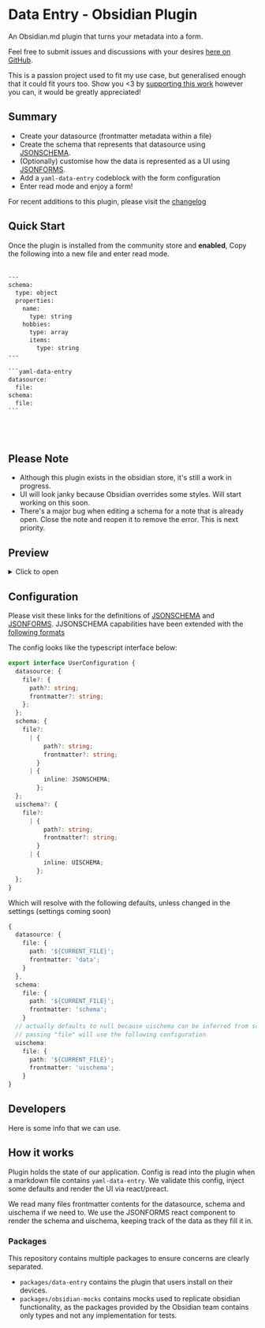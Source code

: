 # Data Entry - Obsidian Plugin

An Obsidian.md plugin that turns your metadata into a form.

Feel free to submit issues and discussions with your desires [here on GitHub](https://github.com/waynevanson/data-entry-obsidian-plugin/issues/new).

This is a passion project used to fit my use case, but generalised enough that it could fit yours too. Show you <3 by [supporting this work](https://github.com/sponsors/waynevanson) however you can, it would be greatly appreciated!

## Summary

- Create your datasource (frontmatter metadata within a file)
- Create the schema that represents that datasource using [JSONSCHEMA](https://json-schema.org/specification.html).
- (Optionally) customise how the data is represented as a UI using [JSONFORMS](https://jsonforms.io/docs#how-does-it-work).
- Add a `yaml-data-entry` codeblock with the form configuration
- Enter read mode and enjoy a form!

For recent additions to this plugin, please visit the [changelog](https://github.com/waynevanson/data-entry-obsidian-plugin/blob/main/packages/data-entry/CHANGELOG.md)

## Quick Start

Once the plugin is installed from the community store and **enabled**,
Copy the following into a new file and enter read mode.

<pre>
<code>
---
schema:
  type: object
  properties:
    name:
      type: string
    hobbies:
      type: array
      items:
        type: string
---

```yaml-data-entry
datasource:
  file:
schema:
  file:
```



</code></pre>

## Please Note

- Although this plugin exists in the obsidian store, it's still a work in progress.
- UI will look janky because Obsidian overrides some styles. Will start working on this soon.
- There's a major bug when editing a schema for a note that is already open. Close the note and reopen it to remove the error. This is next priority.

## Preview

<details>
<summary>Click to open</summary>

![](./assets/mobile-data.png)
![](./assets/mobile.png)
![](./assets/tablet.png)
![](./assets/desktop.png)

</details>

## Configuration

Please visit these links for the definitions of [JSONSCHEMA](https://json-schema.org/specification.html) and [JSONFORMS](https://jsonforms.io/docs#how-does-it-work). JJSONSCHEMA capabilities have been extended with the [following formats](https://ajv.js.org/packages/ajv-formats.html)

The config looks like the typescript interface below:

```typescript
export interface UserConfiguration {
  datasource: {
    file?: {
      path?: string;
      frontmatter?: string;
    };
  };
  schema: {
    file?:
      | {
          path?: string;
          frontmatter?: string;
        }
      | {
          inline: JSONSCHEMA;
        };
  };
  uischema?: {
    file?:
      | {
          path?: string;
          frontmatter?: string;
        }
      | {
          inline: UISCHEMA;
        };
  };
}
```

Which will resolve with the following defaults, unless changed in the settings (settings coming soon)

```typescript
{
  datasource: {
    file: {
      path: '${CURRENT_FILE}';
      frontmatter: 'data';
    }
  },
  schema:
    file: {
      path: '${CURRENT_FILE}';
      frontmatter: 'schema';
    }
  // actually defaults to null because uischema can be inferred from schema.
  // passing "file" will use the following configuration
  uischema:
    file: {
      path: '${CURRENT_FILE}';
      frontmatter: 'uischema';
    }
}
```

## Developers

Here is some info that we can use.

## How it works

Plugin holds the state of our application.
Config is read into the plugin when a markdown file contains `yaml-data-entry`.
We validate this config, inject some defaults and render the UI via react/preact.

We read many files frontmatter contents for the datasource, schema and uischema if we need to.
We use the JSONFORMS react component to render the schema and uischema, keeping track of the data as they fill it in.

### Packages

This repository contains multiple packages to ensure concerns are clearly separated.

- `packages/data-entry` contains the plugin that users install on their devices.
- `packages/obsidian-mocks` contains mocks used to replicate obsidian functionality, as the packages provided by the Obsidian team contains only types and not any implementation for tests.
